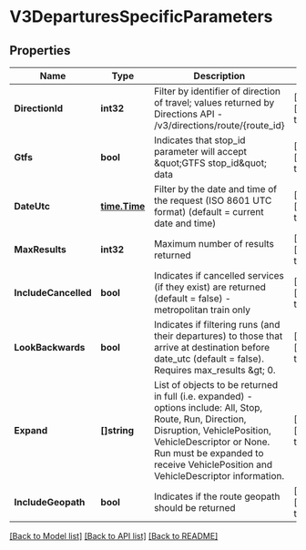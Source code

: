 # V3DeparturesSpecificParameters

## Properties
Name | Type | Description | Notes
------------ | ------------- | ------------- | -------------
**DirectionId** | **int32** | Filter by identifier of direction of travel; values returned by Directions API - /v3/directions/route/{route_id} | [optional] [default to null]
**Gtfs** | **bool** | Indicates that stop_id parameter will accept \&quot;GTFS stop_id\&quot; data | [optional] [default to null]
**DateUtc** | [**time.Time**](time.Time.md) | Filter by the date and time of the request (ISO 8601 UTC format) (default &#x3D; current date and time) | [optional] [default to null]
**MaxResults** | **int32** | Maximum number of results returned | [optional] [default to null]
**IncludeCancelled** | **bool** | Indicates if cancelled services (if they exist) are returned (default &#x3D; false) - metropolitan train only | [optional] [default to null]
**LookBackwards** | **bool** | Indicates if filtering runs (and their departures) to those that arrive at destination before date_utc (default &#x3D; false). Requires max_results &amp;gt; 0. | [optional] [default to null]
**Expand** | **[]string** | List of objects to be returned in full (i.e. expanded) - options include: All, Stop, Route, Run, Direction, Disruption, VehiclePosition, VehicleDescriptor or None.  Run must be expanded to receive VehiclePosition and VehicleDescriptor information. | [optional] [default to null]
**IncludeGeopath** | **bool** | Indicates if the route geopath should be returned | [optional] [default to null]

[[Back to Model list]](../README.md#documentation-for-models) [[Back to API list]](../README.md#documentation-for-api-endpoints) [[Back to README]](../README.md)

